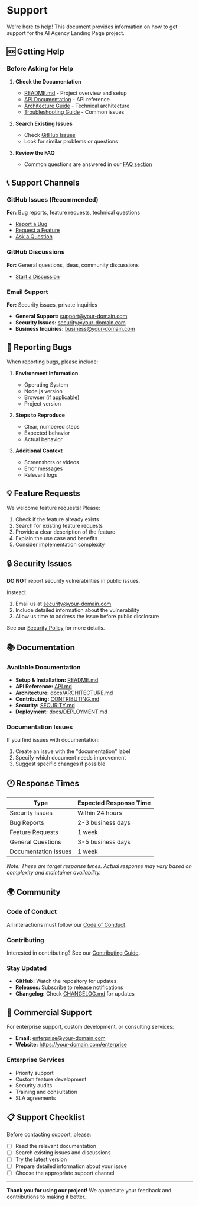 # Support

We're here to help! This document provides information on how to get support for the AI Agency Landing Page project.

## 🆘 Getting Help

### Before Asking for Help

1. **Check the Documentation**

   - [README.md](./README.md) - Project overview and setup
   - [API Documentation](./API.md) - API reference
   - [Architecture Guide](./docs/ARCHITECTURE.md) - Technical architecture
   - [Troubleshooting Guide](./TROUBLESHOOTING.md) - Common issues

2. **Search Existing Issues**

   - Check [GitHub Issues](https://github.com/your-username/ai-agency-landing-page/issues)
   - Look for similar problems or questions

3. **Review the FAQ**
   - Common questions are answered in our [FAQ section](./README.md#faq)

## 📞 Support Channels

### GitHub Issues (Recommended)

**For:** Bug reports, feature requests, technical questions

- [Report a Bug](https://github.com/your-username/ai-agency-landing-page/issues/new?template=bug_report.md)
- [Request a Feature](https://github.com/your-username/ai-agency-landing-page/issues/new?template=feature_request.md)
- [Ask a Question](https://github.com/your-username/ai-agency-landing-page/issues/new)

### GitHub Discussions

**For:** General questions, ideas, community discussions

- [Start a Discussion](https://github.com/your-username/ai-agency-landing-page/discussions)

### Email Support

**For:** Security issues, private inquiries

- **General Support:** support@your-domain.com
- **Security Issues:** security@your-domain.com
- **Business Inquiries:** business@your-domain.com

## 🐛 Reporting Bugs

When reporting bugs, please include:

1. **Environment Information**

   - Operating System
   - Node.js version
   - Browser (if applicable)
   - Project version

2. **Steps to Reproduce**

   - Clear, numbered steps
   - Expected behavior
   - Actual behavior

3. **Additional Context**
   - Screenshots or videos
   - Error messages
   - Relevant logs

## 💡 Feature Requests

We welcome feature requests! Please:

1. Check if the feature already exists
2. Search for existing feature requests
3. Provide a clear description of the feature
4. Explain the use case and benefits
5. Consider implementation complexity

## 🔒 Security Issues

**DO NOT** report security vulnerabilities in public issues.

Instead:

1. Email us at security@your-domain.com
2. Include detailed information about the vulnerability
3. Allow us time to address the issue before public disclosure

See our [Security Policy](./SECURITY.md) for more details.

## 📚 Documentation

### Available Documentation

- **Setup & Installation:** [README.md](./README.md)
- **API Reference:** [API.md](./API.md)
- **Architecture:** [docs/ARCHITECTURE.md](./docs/ARCHITECTURE.md)
- **Contributing:** [CONTRIBUTING.md](./CONTRIBUTING.md)
- **Security:** [SECURITY.md](./SECURITY.md)
- **Deployment:** [docs/DEPLOYMENT.md](./docs/DEPLOYMENT.md)

### Documentation Issues

If you find issues with documentation:

1. Create an issue with the "documentation" label
2. Specify which document needs improvement
3. Suggest specific changes if possible

## 🕐 Response Times

| Type                 | Expected Response Time |
| -------------------- | ---------------------- |
| Security Issues      | Within 24 hours        |
| Bug Reports          | 2-3 business days      |
| Feature Requests     | 1 week                 |
| General Questions    | 3-5 business days      |
| Documentation Issues | 1 week                 |

_Note: These are target response times. Actual response may vary based on complexity and maintainer availability._

## 🌍 Community

### Code of Conduct

All interactions must follow our [Code of Conduct](./CODE_OF_CONDUCT.md).

### Contributing

Interested in contributing? See our [Contributing Guide](./CONTRIBUTING.md).

### Stay Updated

- **GitHub:** Watch the repository for updates
- **Releases:** Subscribe to release notifications
- **Changelog:** Check [CHANGELOG.md](./CHANGELOG.md) for updates

## 🏢 Commercial Support

For enterprise support, custom development, or consulting services:

- **Email:** enterprise@your-domain.com
- **Website:** https://your-domain.com/enterprise

### Enterprise Services

- Priority support
- Custom feature development
- Security audits
- Training and consultation
- SLA agreements

## 📋 Support Checklist

Before contacting support, please:

- [ ] Read the relevant documentation
- [ ] Search existing issues and discussions
- [ ] Try the latest version
- [ ] Prepare detailed information about your issue
- [ ] Choose the appropriate support channel

---

**Thank you for using our project!** We appreciate your feedback and contributions to making it better.
